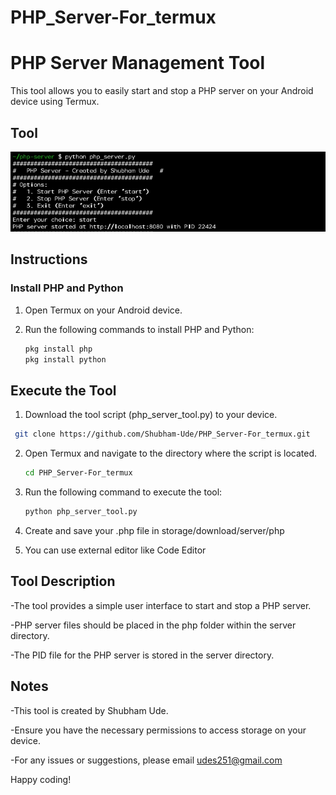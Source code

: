 # PHP_Server-For_termux
# PHP Server Management Tool

This tool allows you to easily start and stop a PHP server on your Android device using Termux.
## Tool
  ![Tool Image](Images/php_screen_1.jpg)
## Instructions

### Install PHP and Python

1. Open Termux on your Android device.

2. Run the following commands to install PHP and Python:

   ```bash
   pkg install php
   pkg install python

## Execute the Tool

1. Download the tool script (php_server_tool.py) to your device.
  ```bash
   git clone https://github.com/Shubham-Ude/PHP_Server-For_termux.git
```
2. Open Termux and navigate to the directory where the script is located.
   ```bash
   cd PHP_Server-For_termux
   ```
3. Run the following command to execute the tool:

   ```bash
   python php_server_tool.py
4. Create and save your .php file in storage/download/server/php
5. You can use external editor like Code Editor 

## Tool Description

-The tool provides a simple user interface to start and stop a PHP server.

-PHP server files should be placed in the php folder within the server directory.

-The PID file for the PHP server is stored in the server directory.

## Notes

-This tool is created by Shubham Ude.

-Ensure you have the necessary permissions to access storage on your device.

-For any issues or suggestions, please email udes251@gmail.com

Happy coding!
